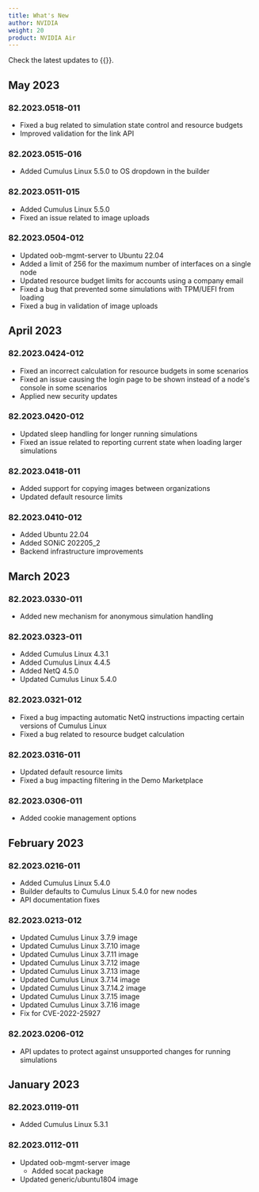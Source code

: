 ```yaml
---
title: What's New
author: NVIDIA
weight: 20
product: NVIDIA Air
---
```

<!-- vale off -->
Check the latest updates to {{<exlink url="https://air.nvidia.com" text="NVIDIA Air">}}.

## May 2023
<!-- Air:WhatsNew -->
### 82.2023.0518-011
- Fixed a bug related to simulation state control and resource budgets
- Improved validation for the link API
<!-- Air:WhatsNew -->

### 82.2023.0515-016
- Added Cumulus Linux 5.5.0 to OS dropdown in the builder

### 82.2023.0511-015
- Added Cumulus Linux 5.5.0
- Fixed an issue related to image uploads

### 82.2023.0504-012
- Updated oob-mgmt-server to Ubuntu 22.04
- Added a limit of 256 for the maximum number of interfaces on a single node
- Updated resource budget limits for accounts using a company email
- Fixed a bug that prevented some simulations with TPM/UEFI from loading
- Fixed a bug in validation of image uploads

## April 2023
### 82.2023.0424-012
- Fixed an incorrect calculation for resource budgets in some scenarios
- Fixed an issue causing the login page to be shown instead of a node's console in some scenarios
- Applied new security updates

### 82.2023.0420-012
- Updated sleep handling for longer running simulations
- Fixed an issue related to reporting current state when loading larger simulations

### 82.2023.0418-011
- Added support for copying images between organizations
- Updated default resource limits

### 82.2023.0410-012
- Added Ubuntu 22.04
- Added SONiC 202205_2
- Backend infrastructure improvements

## March 2023
### 82.2023.0330-011
- Added new mechanism for anonymous simulation handling

### 82.2023.0323-011
- Added Cumulus Linux 4.3.1
- Added Cumulus Linux 4.4.5
- Added NetQ 4.5.0
- Updated Cumulus Linux 5.4.0

### 82.2023.0321-012
- Fixed a bug impacting automatic NetQ instructions impacting certain versions of Cumulus Linux
- Fixed a bug related to resource budget calculation

### 82.2023.0316-011
- Updated default resource limits
- Fixed a bug impacting filtering in the Demo Marketplace

### 82.2023.0306-011
- Added cookie management options

## February 2023
### 82.2023.0216-011
- Added Cumulus Linux 5.4.0
- Builder defaults to Cumulus Linux 5.4.0 for new nodes
- API documentation fixes

### 82.2023.0213-012
- Updated Cumulus Linux 3.7.9 image
- Updated Cumulus Linux 3.7.10 image
- Updated Cumulus Linux 3.7.11 image
- Updated Cumulus Linux 3.7.12 image
- Updated Cumulus Linux 3.7.13 image
- Updated Cumulus Linux 3.7.14 image
- Updated Cumulus Linux 3.7.14.2 image
- Updated Cumulus Linux 3.7.15 image
- Updated Cumulus Linux 3.7.16 image
- Fix for CVE-2022-25927

### 82.2023.0206-012
- API updates to protect against unsupported changes for running simulations

## January 2023
### 82.2023.0119-011
- Added Cumulus Linux 5.3.1

### 82.2023.0112-011
- Updated oob-mgmt-server image
  - Added socat package
- Updated generic/ubuntu1804 image
<!-- vale on -->
